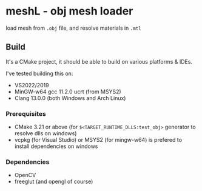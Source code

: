 # meshL - obj mesh loader

load mesh from `.obj` file, and resolve materials in `.mtl`

## Build

It's a CMake project, it should be able to build on various platforms & IDEs.

I've tested building this on:

* VS2022/2019
* MinGW-w64 gcc 11.2.0 ucrt (from MSYS2)
* Clang 13.0.0 (both Windows and Arch Linux)

### Prerequisites

* CMake 3.21 or above (for `$<TARGET_RUNTIME_DLLS:test_obj>` generator to resolve dlls on windows)
* vcpkg (for Visual Studio) or MSYS2 (for mingw-w64) is prefered to install dependencies on windows

### Dependencies

* OpenCV
* freeglut (and opengl of course)

